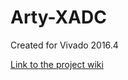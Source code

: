 # Arty-XADC <!-- Replace this line with the project name -->
Created for Vivado 2016.4

[Link to the project wiki](https://reference.digilentinc.com/learn/programmable-logic/tutorials/arty-xadc-demo/start)

